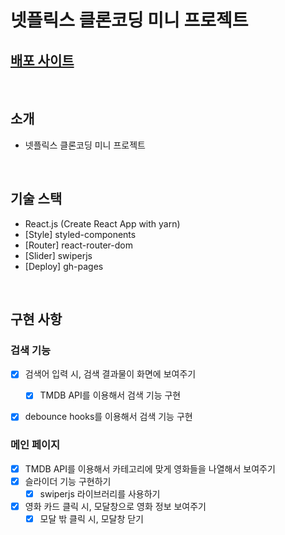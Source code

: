 # 넷플릭스 클론코딩 미니 프로젝트
## [배포 사이트](https://devmagrfs.github.io/netflix-clone/)

<br>

## 소개
- 넷플릭스 클론코딩 미니 프로젝트

<br>

## 기술 스택
- React.js (Create React App with yarn)
- [Style] styled-components
- [Router] react-router-dom
- [Slider] swiperjs
- [Deploy] gh-pages

<br>

## 구현 사항
### 검색 기능
- [x] 검색어 입력 시, 검색 결과물이 화면에 보여주기
  - [x] TMDB API를 이용해서 검색 기능 구현
- [x] debounce hooks를 이용해서 검색 기능 구현


### 메인 페이지
- [x] TMDB API를 이용해서 카테고리에 맞게 영화들을 나열해서 보여주기
- [x] 슬라이더 기능 구현하기
  - [x] swiperjs 라이브러리를 사용하기
- [x] 영화 카드 클릭 시, 모달창으로 영화 정보 보여주기
  - [x] 모달 밖 클릭 시, 모달창 닫기
